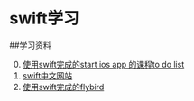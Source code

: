 # swift学习


##学习资料

0. [使用swift完成的start ios app 的课程to do list](https://github.com/ChangweiZhang/Apple-Beginner-Project-for-Swift)
1. [swift中文网站](http://numbbbbb.gitbooks.io/-the-swift-programming-language-/)
2. [使用swift完成的flybird](https://github.com/fullstackio/FlappySwift)